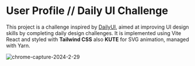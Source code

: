 # User Profile // Daily UI Challenge

This project is a challenge inspired by [DailyUI](https://www.dailyui.co/), aimed at improving UI design skills by completing daily design challenges. It is implemented using Vite React and styled with **Tailwind CSS** also **KUTE** for SVG animation, managed with Yarn.

![chrome-capture-2024-2-29](https://github.com/ca-trindade/dailyUI/assets/88114751/a6fd6545-1da8-47ea-b170-5e9f7bed940d)
